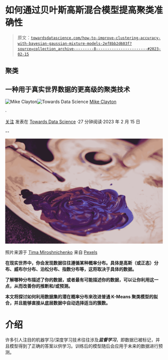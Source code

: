 # 如何通过贝叶斯高斯混合模型提高聚类准确性

> 原文：[`towardsdatascience.com/how-to-improve-clustering-accuracy-with-bayesian-gaussian-mixture-models-2ef8bb2d603f?source=collection_archive---------8-----------------------#2023-02-15`](https://towardsdatascience.com/how-to-improve-clustering-accuracy-with-bayesian-gaussian-mixture-models-2ef8bb2d603f?source=collection_archive---------8-----------------------#2023-02-15)

## 聚类

## 一种用于真实世界数据的更高级的聚类技术

[](https://medium.com/@maclayton?source=post_page-----2ef8bb2d603f--------------------------------)![Mike Clayton](https://medium.com/@maclayton?source=post_page-----2ef8bb2d603f--------------------------------)[](https://towardsdatascience.com/?source=post_page-----2ef8bb2d603f--------------------------------)![Towards Data Science](https://towardsdatascience.com/?source=post_page-----2ef8bb2d603f--------------------------------) [Mike Clayton](https://medium.com/@maclayton?source=post_page-----2ef8bb2d603f--------------------------------)

·

[关注](https://medium.com/m/signin?actionUrl=https%3A%2F%2Fmedium.com%2F_%2Fsubscribe%2Fuser%2F51dce1c5bc03&operation=register&redirect=https%3A%2F%2Ftowardsdatascience.com%2Fhow-to-improve-clustering-accuracy-with-bayesian-gaussian-mixture-models-2ef8bb2d603f&user=Mike+Clayton&userId=51dce1c5bc03&source=post_page-51dce1c5bc03----2ef8bb2d603f---------------------post_header-----------) 发表在 [Towards Data Science](https://towardsdatascience.com/?source=post_page-----2ef8bb2d603f--------------------------------) ·27 分钟阅读·2023 年 2 月 15 日[](https://medium.com/m/signin?actionUrl=https%3A%2F%2Fmedium.com%2F_%2Fvote%2Ftowards-data-science%2F2ef8bb2d603f&operation=register&redirect=https%3A%2F%2Ftowardsdatascience.com%2Fhow-to-improve-clustering-accuracy-with-bayesian-gaussian-mixture-models-2ef8bb2d603f&user=Mike+Clayton&userId=51dce1c5bc03&source=-----2ef8bb2d603f---------------------clap_footer-----------)

--

[](https://medium.com/m/signin?actionUrl=https%3A%2F%2Fmedium.com%2F_%2Fbookmark%2Fp%2F2ef8bb2d603f&operation=register&redirect=https%3A%2F%2Ftowardsdatascience.com%2Fhow-to-improve-clustering-accuracy-with-bayesian-gaussian-mixture-models-2ef8bb2d603f&source=-----2ef8bb2d603f---------------------bookmark_footer-----------)![](img/4dfa3e01cd737d3436bde521a650137a.png)

照片来源于 [Tima Miroshnichenko](https://www.pexels.com/photo/mixture-of-paint-on-palette-5034000/) 来自 [Pexels](https://www.pexels.com/)

**在现实世界中，你会发现数据往往遵循某种概率分布。具体是高斯（或正态）分布、威布尔分布、泊松分布、指数分布等，这将取决于具体的数据。**

**了解哪种分布描述了你的数据，或者最有可能描述你的数据，可以让你利用这一点，从而改善你的推断和/或预测。**

**本文将探讨如何利用数据集的潜在概率分布来改进普通 K-Means 聚类模型的拟合，并且能够直接从底层数据中自动选择适当的簇数。**

# 介绍

许多引人注目的机器学习/深度学习技术往往涉及***监督学习***，即数据已被标记，并且模型得到了正确的答案以供学习。训练后的模型随后会应用于未来的数据进行预测。

